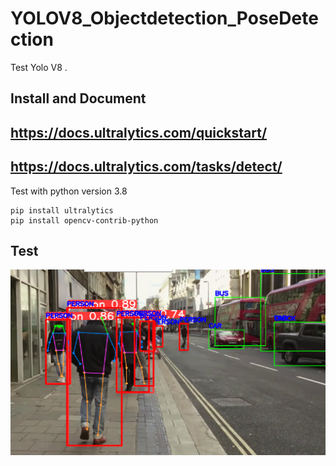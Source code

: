 # YOLOV8_Objectdetection_PoseDetection

Test Yolo V8 .

## Install and Document 
## https://docs.ultralytics.com/quickstart/
## https://docs.ultralytics.com/tasks/detect/
Test with python version 3.8 
```
pip install ultralytics
pip install opencv-contrib-python
```

## Test

![alt text](https://github.com/SurawutSukkum/YOLOV8_Objectdetection_PoseDetection/blob/main/POSE.PNG?raw=true)



